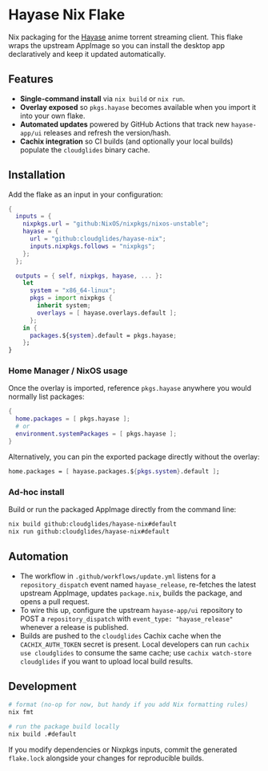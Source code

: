 # Hayase Nix Flake

Nix packaging for the [Hayase](https://hayase.watch) anime torrent streaming client. This flake wraps the upstream AppImage so you can install the desktop app declaratively and keep it updated automatically.

## Features

- **Single-command install** via `nix build` or `nix run`.
- **Overlay exposed** so `pkgs.hayase` becomes available when you import it into your own flake.
- **Automated updates** powered by GitHub Actions that track new `hayase-app/ui` releases and refresh the version/hash.
- **Cachix integration** so CI builds (and optionally your local builds) populate the `cloudglides` binary cache.

## Installation

Add the flake as an input in your configuration:

```nix
{
  inputs = {
    nixpkgs.url = "github:NixOS/nixpkgs/nixos-unstable";
    hayase = {
      url = "github:cloudglides/hayase-nix";
      inputs.nixpkgs.follows = "nixpkgs";
    };
  };

  outputs = { self, nixpkgs, hayase, ... }:
    let
      system = "x86_64-linux";
      pkgs = import nixpkgs {
        inherit system;
        overlays = [ hayase.overlays.default ];
      };
    in {
      packages.${system}.default = pkgs.hayase;
    };
}
```

### Home Manager / NixOS usage

Once the overlay is imported, reference `pkgs.hayase` anywhere you would normally list packages:

```nix
{
  home.packages = [ pkgs.hayase ];
  # or
  environment.systemPackages = [ pkgs.hayase ];
}
```

Alternatively, you can pin the exported package directly without the overlay:

```nix
home.packages = [ hayase.packages.${pkgs.system}.default ];
```

### Ad-hoc install

Build or run the packaged AppImage directly from the command line:

```bash
nix build github:cloudglides/hayase-nix#default
nix run github:cloudglides/hayase-nix#default
```

## Automation

- The workflow in `.github/workflows/update.yml` listens for a `repository_dispatch` event named `hayase_release`, re-fetches the latest upstream AppImage, updates `package.nix`, builds the package, and opens a pull request.
- To wire this up, configure the upstream `hayase-app/ui` repository to POST a `repository_dispatch` with `event_type: "hayase_release"` whenever a release is published.
- Builds are pushed to the `cloudglides` Cachix cache when the `CACHIX_AUTH_TOKEN` secret is present. Local developers can run `cachix use cloudglides` to consume the same cache; use `cachix watch-store cloudglides` if you want to upload local build results.

## Development

```bash
# format (no-op for now, but handy if you add Nix formatting rules)
nix fmt

# run the package build locally
nix build .#default
```

If you modify dependencies or Nixpkgs inputs, commit the generated `flake.lock` alongside your changes for reproducible builds.
